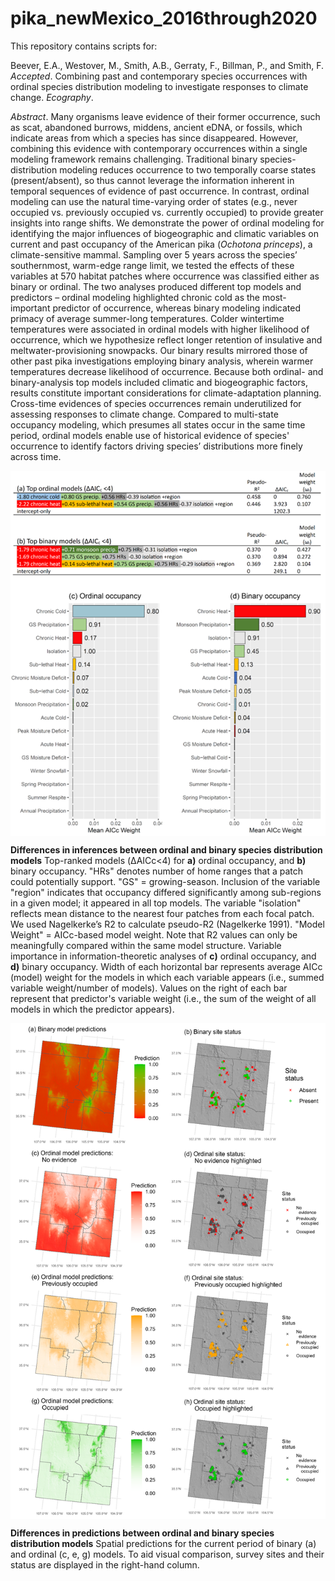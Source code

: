 # pika_newMexico_2016through2020
This repository contains scripts for:

Beever, E.A., Westover, M., Smith, A.B., Gerraty, F., Billman, P., and Smith, F. *Accepted*. Combining past and contemporary species occurrences with ordinal species distribution modeling to investigate responses to climate change. *Ecography*.

*Abstract*. Many organisms leave evidence of their former occurrence, such as scat, abandoned burrows, middens, ancient eDNA, or fossils, which indicate areas from which a species has since disappeared. However, combining this evidence with contemporary occurrences within a single modeling framework remains challenging. Traditional binary species-distribution modeling reduces occurrence to two temporally coarse states (present/absent), so thus cannot leverage the information inherent in temporal sequences of evidence of past occurrence. In contrast, ordinal modeling can use the natural time-varying order of states (e.g., never occupied vs. previously occupied vs. currently occupied) to provide greater insights into range shifts. We demonstrate the power of ordinal modeling for identifying the major influences of biogeographic and climatic variables on current and past occupancy of the American pika (*Ochotona princeps*), a climate-sensitive mammal. Sampling over 5 years across the species’ southernmost, warm-edge range limit, we tested the effects of these variables at 570 habitat patches where occurrence was classified either as binary or ordinal. The two analyses produced different top models and predictors – ordinal modeling highlighted chronic cold as the most-important predictor of occurrence, whereas binary modeling indicated primacy of average summer-long temperatures. Colder wintertime temperatures were associated in ordinal models with higher likelihood of occurrence, which we hypothesize reflect longer retention of insulative and meltwater-provisioning snowpacks. Our binary results mirrored those of other past pika investigations employing binary analysis, wherein warmer temperatures decrease likelihood of occurrence. Because both ordinal- and binary-analysis top models included climatic and biogeographic factors, results constitute important considerations for climate-adaptation planning. Cross-time evidences of species occurrences remain underutilized for assessing responses to climate change. Compared to multi-state occupancy modeling, which presumes all states occur in the same time period, ordinal models enable use of historical evidence of species' occurrence to identify factors driving species’ distributions more finely across time.

<img src="ordinal_vs_binary_models_table_chart.png" align="center" width="600" alt="Different inferences between ordinal and binary species distribution models"/>

**Differences in inferences between ordinal and binary species distribution models** Top-ranked models (ΔAICc<4) for **a)** ordinal occupancy, and **b)** binary occupancy. "HRs" denotes number of home ranges that a patch could potentially support. "GS" = growing-season. Inclusion of the variable "region" indicates that occupancy differed significantly among sub-regions in a given model; it appeared in all top models. The variable "isolation" reflects mean distance to the nearest four patches from each focal patch. We used Nagelkerke’s R2 to calculate pseudo-R2 (Nagelkerke 1991). "Model Weight" = AICc-based model weight. Note that R2 values can only be meaningfully compared within the same model structure. Variable importance in information-theoretic analyses of **c)** ordinal occupancy, and **d)** binary occupancy. Width of each horizontal bar represents average AICc (model) weight for the models in which each variable appears (i.e., summed variable weight/number of models). Values on the right of each bar represent that predictor's variable weight (i.e., the sum of the weight of all models in which the predictor appears).


<img src="ordinal_vs_binary_models_maps.png" align="center" alt="Differences predictions between ordinal and binary species distribution models"/>

**Differences in predictions between ordinal and binary species distribution models** Spatial predictions for the current period of binary (a) and ordinal (c, e, g) models. To aid visual comparison, survey sites and their status are displayed in the right-hand column.
